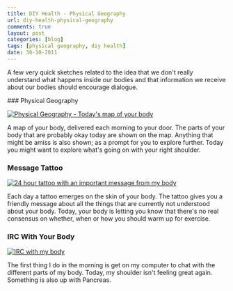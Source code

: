 ```yaml
---
title: DIY Health - Physical Geography
url: diy-health-physical-geography
comments: true
layout: post
categories: [blog]
tags: [physical geography, diy health]
date: 30-10-2011
---
```

<p class="intro">A few very quick sketches related to the idea that we don't really understand what happens inside our bodies and that information we receive about our bodies should encourage dialogue.</p>
### Physical Geography

<a href="http://www.flickr.com/photos/paulmmay/6295287302/" title="Physical Geography - Today's map of your body by paulmmay, on Flickr"><img src="http://farm7.static.flickr.com/6048/6295287302_2f567089c7_z.jpg" class="flickr" alt="Physical Geography - Today's map of your body"></a>

A map of your body, delivered each morning to your door. The parts of your body that are probably okay today are shown on the map. Anything that might be amiss is also shown; as a prompt for you to explore further. Today you might want to explore what's going on with your right shoulder.

### Message Tattoo

<a href="http://www.flickr.com/photos/paulmmay/6295287352/" title="24 hour tattoo with an important message from my body by paulmmay, on Flickr"><img src="http://farm7.static.flickr.com/6052/6295287352_abd6d04eb8_z.jpg" class="flickr" alt="24 hour tattoo with an important message from my body"></a>

Each day a tattoo emerges on the skin of your body. The tattoo gives you a friendly message about all the things that are currently not understood about your body. Today, your body is letting you know that there's no real consensus on whether, when or how you should warm up for exercise.

### IRC With Your Body

<a href="http://www.flickr.com/photos/paulmmay/6295287466/" title="IRC with my body by paulmmay, on Flickr"><img src="http://farm7.static.flickr.com/6217/6295287466_cf110c0e8a_z.jpg" class="flickr" alt="IRC with my body"></a>

The first thing I do in the morning is get on my computer to chat with the different parts of my body. Today, my shoulder isn't feeling great again. Something is also up with Pancreas.

